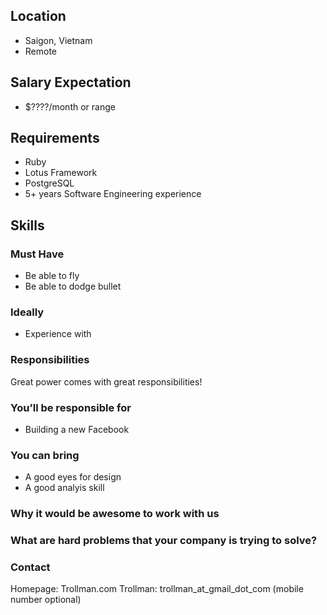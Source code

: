 ## Location

* Saigon, Vietnam
* Remote

## Salary Expectation

* $????/month or range

## Requirements
* Ruby
* Lotus Framework
* PostgreSQL
* 5+ years Software Engineering experience

## Skills

### Must Have

* Be able to fly
* Be able to dodge bullet

### Ideally

* Experience with 

### Responsibilities

Great power comes with great responsibilities!

### You’ll be responsible for

* Building a new Facebook

### You can bring

* A good eyes for design
* A good analyis skill

### Why it would be awesome to work with us

### What are hard problems that your company is trying to solve?

### Contact
Homepage: Trollman.com
Trollman: trollman_at_gmail_dot_com (mobile number optional)
